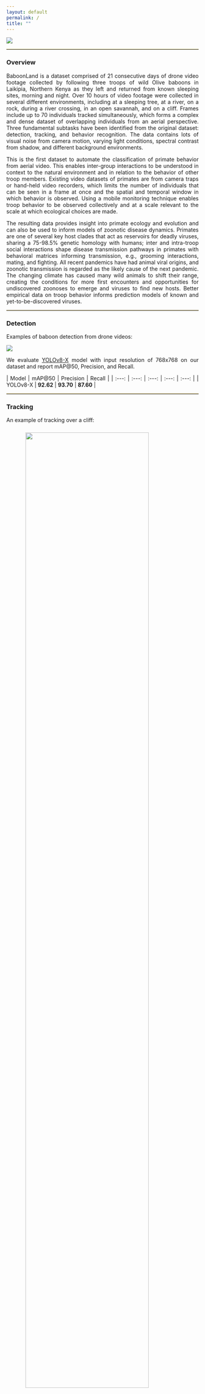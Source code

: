 ```yaml
---
layout: default
permalink: /
title: ""
---
```


![](assets/images/introduction.jpg)

---

### **Overview**

BaboonLand is a dataset comprised of 21 consecutive days of drone video footage collected by following three troops of wild Olive baboons in Laikipia, Northern Kenya as they left and returned from known sleeping sites, morning and night. Over 10 hours of video footage were collected in several different environments, including at a sleeping tree, at a river, on a rock, during a river crossing, in an open savannah, and on a cliff. Frames include up to 70 individuals tracked simultaneously, which forms a complex and dense dataset of overlapping individuals from an aerial perspective. Three fundamental subtasks have been identified from the original dataset: detection, tracking, and behavior recognition. The data contains lots of visual noise from camera motion, varying light conditions, spectral contrast from shadow, and different background environments.

This is the first dataset to automate the classification of primate behavior from aerial video. This enables inter-group interactions to be understood in context to the natural environment and in relation to the behavior of other troop members. Existing video datasets of primates are from camera traps or hand-held video recorders, which limits the number of individuals that can be seen in a frame at once and the spatial and temporal window in which behavior is observed. Using a mobile monitoring technique enables troop behavior to be observed collectively and at a scale relevant to the scale at which ecological choices are made.

The resulting data provides insight into primate ecology and evolution and can also be used to inform models of zoonotic disease dynamics. Primates are one of several key host clades that act as reservoirs for deadly viruses, sharing a 75-98.5% genetic homology with humans; inter and intra-troop social interactions shape disease transmission pathways in primates with behavioral matrices informing transmission, e.g., grooming interactions, mating, and fighting. All recent pandemics have had animal viral origins, and zoonotic transmission is regarded as the likely cause of the next pandemic. The changing climate has caused many wild animals to shift their range, creating the conditions for more first encounters and opportunities for undiscovered zoonoses to emerge and viruses to find new hosts. Better empirical data on troop behavior informs prediction models of known and yet-to-be-discovered viruses.

---

### **Detection**

Examples of baboon detection from drone videos:

![](assets/gifs/detection/detection.jpg)

We evaluate [YOLOv8-X](https://github.com/ultralytics/ultralytics) model with input resolution of 768x768 on our dataset and report mAP@50, Precision, and Recall.

<div class="detection"></div>

| Model | mAP@50 | Precision | Recall |
| :---: | :---: | :---: | :---: | :---: |
| YOLOv8-X | **92.62** | **93.70** | **87.60** |

---

### **Tracking**

An example of tracking over a cliff:

<div class="demo"></div>

![](assets/gifs/tracking/tracking_1.gif)

An example of tracking over a river:

<div class="demo"></div>

![](assets/gifs/tracking/tracking_2.gif)

An example of tracking over a tree:

<div class="demo"></div>

![](assets/gifs/tracking/tracking_3.gif)

An example of tracking over a rock:

<div class="demo"></div>

![](assets/gifs/tracking/tracking_4.gif)

We evaluate [ByteTrack](https://arxiv.org/abs/2110.06864), and [BotSort](https://arxiv.org/abs/2206.14651) tracking algorithms on our dataset and report MOTA, MOTP, IDF1, Precision, and Recall.

<div class="tracking"></div>

| Tracker | MOTA | MOTP | IDF1 | Precision | Recall |
| :---: | :---: | :---: | :---: | :---: | :---: |
| ByteTrack | 63.55 | 34.10 | 77.01 | 96.32 | 64.90 |
| BotSort | **63.81** | **34.31** | **78.24** | **97.21** | **66.16** |

---

### **Behavior Recognition**

The dataset includes a total of eight categories that describe various animal behaviors. These categories are `Walking/Running`, `Sitting/Standing`, `Fighting/Playing`, `Self-Grooming`, `Being Groomed`, `Grooming Somebody`, `Mutual Grooming`, `Infant-Carrying`, `Foraging`, `Drinking`, `Mounting`, `Sleeping`, and `Occluded`.

<div class="gifs"></div>

| **Walking/Running** | ![](assets/gifs/examples/Walking-Running-1.gif) | ![](assets/gifs/examples/Walking-Running-2.gif) | ![](assets/gifs/examples/Walking-Running-3.gif) |
| :---: | :---: | :---: | :---: |
| **Sitting/Standing** | ![](assets/gifs/examples/Sitting-Standing-1.gif) | ![](assets/gifs/examples/Sitting-Standing-2.gif) | ![](assets/gifs/examples/Sitting-Standing-3.gif) |
| **Fighting/Playing** | ![](assets/gifs/examples/Fighting-Playing-1.gif) | ![](assets/gifs/examples/Fighting-Playing-2.gif) | ![](assets/gifs/examples/Fighting-Playing-3.gif) |
| **Self-Grooming** | ![](assets/gifs/examples/Self-Grooming-1.gif) | ![](assets/gifs/examples/Self-Grooming-2.gif) | ![](assets/gifs/examples/Self-Grooming-3.gif) |
| **Being Groomed** | ![](assets/gifs/examples/Being-Groomed-1.gif) | ![](assets/gifs/examples/Being-Groomed-2.gif) | ![](assets/gifs/examples/Being-Groomed-3.gif) |
| <span id="long-text">**Grooming Somebody**</span> | ![](assets/gifs/examples/Grooming-Somebody-1.gif) | ![](assets/gifs/examples/Grooming-Somebody-2.gif) | ![](assets/gifs/examples/Grooming-Somebody-3.gif) |
| **Infant-Carrying** | ![](assets/gifs/examples/Infant-Carrying-1.gif) | ![](assets/gifs/examples/Infant-Carrying-2.gif) | ![](assets/gifs/examples/Infant-Carrying-3.gif) |
| **Foraging** | ![](assets/gifs/examples/Foraging-1.gif) | ![](assets/gifs/examples/Foraging-2.gif) | ![](assets/gifs/examples/Foraging-3.gif) |
| **Drinking** | ![](assets/gifs/examples/Drinking-1.gif) | ![](assets/gifs/examples/Drinking-2.gif) | ![](assets/gifs/examples/Drinking-3.gif) |
| **Mounting** | ![](assets/gifs/examples/Mounting-1.gif) | ![](assets/gifs/examples/Mounting-2.gif) | ![](assets/gifs/examples/Mounting-3.gif) |
| **Sleeping** | ![](assets/gifs/examples/Sleeping-1.gif) | ![](assets/gifs/examples/Sleeping-2.gif) | ![](assets/gifs/examples/Sleeping-3.gif) |
| **Occluded** | ![](assets/gifs/examples/Occluded-1.gif) | ![](assets/gifs/examples/Occluded-2.gif) | ![](assets/gifs/examples/Occluded-3.gif) |

We evaluate [I3D](https://arxiv.org/abs/1705.07750), [SlowFast](https://arxiv.org/abs/1812.03982), and [X3D](https://arxiv.org/abs/2004.04730) models on our dataset and report Micro-Average (Per Instance) and Macro-Average (Per Class) accuracy.

<div class="behavior_recognition"></div>

| Method | Micro  Top-1 | Micro Top-3 | Micro Top-5 | Macro Top-1 | Macro Top-3 | Macro Top-5 |
| :---: | :---: | :---: | :---: | :---: | :---: | :---: |
| I3D | 61.29 | 89.38 | 92.34 | 26.53 | 54.51 | 65.47 |
| SlowFast | 61.71 | 90.35 | 93.11 | 27.08 | 56.73 | 67.61 |
| X3D | **63.97** | **91.34** | **95.17** | **30.04** | **60.58** | **72.13** |

---

### **Format**

```
BaboonLand
    /charades -> The dataset converted to Charades format to train and evaluate behavior
                 recognition models. You can download the generated dataset from our webpage
                 or you can generate it yourself. See instructions below.
        ...
    /cvat_templates -> You can use these templates to backup projects in CVAT.
                       It will allow you to explore and adjust the annotations in CVAT.
        /behavior.zip
        /tracking.zip
    /dataset -> The dataset is located here.
        /video_1
            /actions -> The behavior annotations are located here.
                /0.xml
                /1.xml -> Annotations of the behavior for an individual with ID=1.
                ...
                /n.xml
            /mini-scenes -> Generated mini-scenes from video.xml and tracks.xml. The name of
                            the video matches ID of the track in tracks.xml. The name of the
                            video also matches the behavior annotations file in the actions
                            folder. For example, a track with ID=1 will be extracted into
                            mini-scenes/1.mp4 and there will be behavior annotations for this
                            track located in actions/1.xml.
                /0.mp4
                /1.mp4
                ...
                /n.mp4
            /timeline.jpg -> A timeline of the original video and corresponding mini-scenes.
                             This file is generated for convenience only. You can use it to
                             look for a mini-scene with a specific length or relative
                             location in the video.
            /tracks.xml -> This file contains tracks and bounding boxes of baboons in
                           CVAT for video 1.1 format. Each track has a unique ID. This
                           number matches the name of the file in the actions folder.
                           For example, if you want to get the track and corresponding
                           bounding boxes of a baboon with ID=1, you can get this
                           information from the tracks.xml file. If you want to explore
                           the behavior of the baboon with ID=1, you can get this
                           information with the help of the actions/1.xml file.
            /video.mp4 -> The original video from a drone.
        /video_2
            /actions
                /0.xml
                /1.xml
                ...
                /n.xml
            /mini-scenes
                /0.mp4
                /1.mp4
                ...
                /n.mp4
            /timeline.jpg
            /tracks.xml
            /video.mp4
        ...
        /video_n
            /actions
                /0.xml
                /1.xml
                ...
                /n.xml
            /mini-scenes
                /0.mp4
                /1.mp4
                ...
                /n.mp4
            /tracks.xml
            /video.mp4
    /scripts
        /requirements.txt -> Install all the requirements to be able to run scripts.
        /tracks2mini-scenes.py -> Use this script to generate the mini-scenes from
                                  video.xml and tracks.xml files.
        /dataset2charades.py -> Use this script to generate a dataset for Baboon behavior
                                recognition in Charades format. The generated dataset can
                                be used to train a model with the SlowFast framework. 
        /charades2video.py -> Use this script if you want to combine images from the dataset
                              in Charades format back to videos. These videos can be used to
                              create demos of the model performance.
        /charades2visual.py -> Use this script if you want to combine images from the dataset
                               in Charades format back to videos and visualize corresponding
                               behavior annotations.
        /dataset2tracking.py -> Use this script to generate a data split for training and
                                evaluating tracking algorithms.
        /tracking2ultralytics.py -> Use this script to generate a Baboon detection dataset in
                                    Ultralytics (YOLO) format. The dataset can be used to
                                    train detection models with the Ultralytics (YOLOv8)
                                    framework.
        /ultralytics2pyramid.py -> Use this script to split the original 5.3K images in the
                                   Ultralytics dataset into tiles. You will create a dataset
                                   with 2x2, 3x3, and 4x4 tiles. It will help to train a
                                   model that will be more robust for both small and
                                   large baboons.
    /tracking -> The dataset split into train and test for tracking and train converted to
                 Ultralytics format to train and evaluate detection models. You can download
                 the generated dataset from our webpage or you can generate it yourself.
        ...
    /README.md
```

---

### **Acknowledgments**

ID was supported by the National Academy of Sciences Research Associate Program and the United States Army Research Laboratory while conducting this study. MK was supported by the National Science Foundation under [Award No. 2118240](https://www.nsf.gov/awardsearch/showAward?AWD_ID=2118240) and [Award No. 2112606](https://www.nsf.gov/awardsearch/showAward?AWD_ID=2112606) (AI Institute for Intelligent Cyberinfrastructure with Computational Learning in the Environment ([ICICLE](https://icicle.osu.edu))). ID collected all the UAV data on a Civil Aviation Authority Drone License CAA NQE Approval Number: 0216/1365 in conjunction with authorization from a KCAA operator under a Remote Pilot License. The data was gathered at the Mpala Research Centre in Kenya, in accordance with Research License No. NACOSTI/P/22/18214. The data collection protocol adhered strictly to the guidelines set forth by the Institutional Animal Care and Use Committee under permission No. IACUC 1835F.

---

### **Citation**
```BibTeX
@misc{duporge2024baboonland,
  title={BaboonLand Dataset: Tracking Primates in the Wild and Automating Behaviour Recognition from Drone Videos}, 
  author={Isla Duporge and Maksim Kholiavchenko and Roi Harel and Dan Rubenstein and Meg Crofoot and Tanya Berger-Wolf and Stephen Lee and Scott Wolf and Julie Barreau and Jenna Kline and Michelle Ramirez and Chuck Stewart},
  year={2024},
  eprint={2405.17698},
  archivePrefix={arXiv},
  primaryClass={cs.CV}
}
```

<style>
p {
    text-align: justify !important;
}

tr, td, th {
    border: none !important;
}

div.gifs + table tr,
div.gifs + table td,
div.gifs + table th {
    border: none !important;
    padding: 1px !important;
  	line-height: 0px !important;
}

#long-text {
    line-height: 25px !important;
}

div.detection + table td {
    padding: 25px 78px !important;
}

div.tracking + table td {
    padding: 25px 43px !important;
}

div.behavior_recognition + table td {
    padding: 15px 78px !important;
}

div.demo + p img {
    display: block;
    width: 80%;
    margin-left: auto;
    margin-right: auto;
}

div.demo + p img {
    padding: 10px!important;
}

td {
    padding: 0px !important;
}

tr:nth-child(even), th {
    background: #F8F8F8 !important;
}

#td-g {
    line-height: 0px !important;
    background: #5288AD !important;
}

#td-z {
    line-height: 0px !important;
    background: #AD7752 !important;
}

h1 {
    margin: 30px 0;
    font-size: 4em;
    letter-spacing: -1px;
}

hr {
    border-top: 1px solid #E3CD81FF !important;
}
</style>
